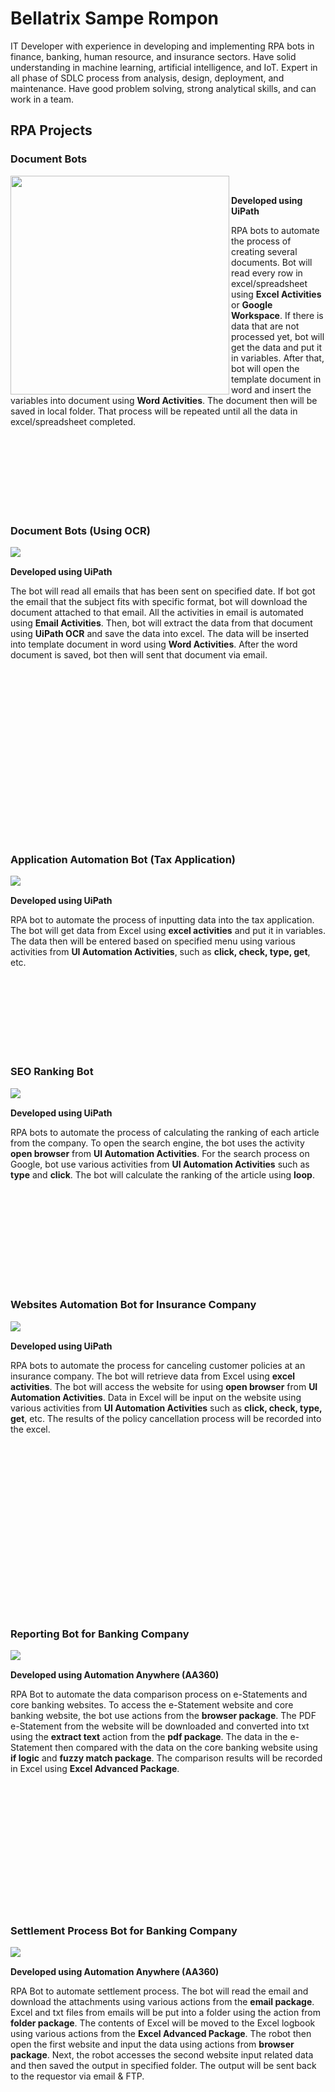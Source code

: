 # Bellatrix Sampe Rompon

IT Developer with experience in developing and implementing RPA bots in finance, banking, human resource, and insurance sectors. Have solid understanding in machine learning, artificial intelligence, and IoT. Expert in all phase of SDLC process from analysis, design, deployment, and maintenance. Have good problem solving, strong analytical skills, and can work in a team.

## RPA Projects


### Document Bots


<img align="left" height="350" src="/assets/img/Picture1.jpg">

<br/>

**Developed using UiPath**

RPA bots to automate the process of creating several documents. Bot will read every row in excel/spreadsheet using **Excel Activities** or **Google Workspace**. If there is data that are not processed yet, bot will get the data and put it in variables. After that, bot will open the template document in word and insert the variables into document using **Word Activities**. The document then will be saved in local folder. That process will be repeated until all the data in excel/spreadsheet completed. 

<br/>
<br/>
<br/>
<br/>
<br/>
<br/>
<br/>

### Document Bots (Using OCR)


<img align="left" src="/assets/img/Picture2.png">

<br/>

**Developed using UiPath** 

The bot will read all emails that has been sent on specified date. If bot got the email that the subject fits with specific format, bot will download the document attached to that email. All the activities in email is automated using **Email Activities**. Then, bot will extract the data from that document using **UiPath OCR** and save the data into excel. The data will be inserted into template document in word using **Word Activities**. After the word document is saved, bot then will sent that document via email.

<br/>
<br/>
<br/>
<br/>
<br/>
<br/>
<br/>
<br/>
<br/>
<br/>
<br/>
<br/>
<br/>
<br/>
<br/>
<br/>



### Application Automation Bot (Tax Application)

<img align="left" src="/assets/img/Picture3.png">

<br/>

**Developed using UiPath** 

RPA bot to automate the process of inputting data into the tax application. The bot will get data from Excel using **excel activities** and put it in variables. The data then will be entered based on specified menu using various activities from **UI Automation Activities**, such as **click, check, type, get**, etc.

<br/>
<br/>
<br/>
<br/>
<br/>
<br/>
<br/>

### SEO Ranking Bot

<img align="left" src="/assets/img/Picture4.png">

<br/>

**Developed using UiPath** 

RPA bots to automate the process of calculating the ranking of each article from the company. To open the search engine, the bot uses the activity **open browser** from **UI Automation Activities**. For the search process on Google, bot use various activities from **UI Automation Activities** such as **type** and **click**. The bot will calculate the ranking of the article using **loop**.

<br/>
<br/>
<br/>
<br/>
<br/>
<br/>
<br/>
<br/>
<br/>


### Websites Automation Bot for Insurance Company

<img align="left" src="/assets/img/Picture5.png">

<br/>

**Developed using UiPath** 

RPA bots to automate the process for canceling customer policies at an insurance company. The bot will retrieve data from Excel using **excel activities**. The bot will access the website for using **open browser** from **UI Automation Activities**. Data in Excel will be input on the website using various activities from **UI Automation Activities** such as **click, check, type, get**, etc. The results of the policy cancellation process will be recorded into the excel.

<br/>
<br/>
<br/>
<br/>
<br/>
<br/>
<br/>
<br/>
<br/>
<br/>
<br/>
<br/>
<br/>
<br/>
<br/>
<br/>





### Reporting Bot for Banking Company

<img align="left" src="/assets/img/Picture6.png">

<br/>

**Developed using Automation Anywhere (AA360)**

RPA Bot to automate the data comparison process on e-Statements and core banking websites. To access the e-Statement website and core banking website, the bot use actions from the **browser package**. The PDF e-Statement from the website will be downloaded and converted into txt using the **extract text** action from the **pdf package**. The data in the e-Statement then compared with the data on the core banking website using **if logic** and **fuzzy match package**. The comparison results will be recorded in Excel using **Excel Advanced Package**.

<br/>
<br/>
<br/>
<br/>
<br/>
<br/>
<br/>
<br/>
<br/>
<br/>
<br/>
<br/>

### Settlement Process Bot for Banking Company

<img align="left" src="/assets/img/Picture7.png">

<br/>

**Developed using Automation Anywhere (AA360)**

RPA Bot to automate settlement process. The bot will read the email and download the attachments using various actions from the **email package**. Excel and txt files from emails will be put into a folder using the action from **folder package**. The contents of Excel will be moved to the Excel logbook using various actions from the **Excel Advanced Package**. The robot then open the first website and input the data using actions from **browser package**. Next, the robot accesses the second website input related data and then saved the output in specified folder. The output will be sent back to the requestor via email & FTP.
